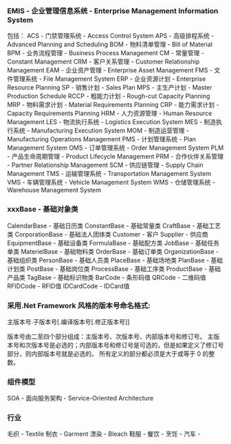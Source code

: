 ﻿### EMIS - 企业管理信息系统 - Enterprise Management Information  System
包括：
ACS - 门禁管理系统 - Access Control System
APS - 高级排程系统 - Advanced Planning and Scheduling
BOM - 物料清单管理 - Bill of Material
BPM - 业务流程管理 - Business Process Management
CM  - 常量管理     - Constant Management 
CRM - 客户关系管理 - Customer Relationship Management
EAM - 企业资产管理 - Enterprise Asset Management 
FMS - 文件管理系统 - File Management System 
ERP - 企业资源计划 - Enterprise Resource Planning
	SP - 销售计划 - Sales Plan
	MPS - 主生产计划 - Master Production Schedule
	RCCP - 粗能力计划 - Rough-cut Capacity Planning
	MRP - 物料需求计划 - Material Requirements Planning
	CRP - 能力需求计划 - Capacity Requirements Planning
HRM - 人力资源管理 - Human Resource Management
LES - 物流执行系统 - Logistics Execution System
MES - 制造执行系统 - Manufacturing Execution System
MOM - 制造运营管理 - Manufacturing Operations Management 
PMS - 计划管理系统 - Plan Management System
OMS - 订单管理系统 - Order Management System
PLM - 产品生命周期管理 - Product Lifecycle Management
PRM - 合作伙伴关系管理 - Partner Relationship Management
SCM - 供应链管理 - Supply Chain Management
TMS - 运输管理系统 - Transportation Management System
VMS - 车辆管理系统 - Vehicle Management System
WMS - 仓储管理系统 - Warehouse Management System

### xxxBase - 基础对象类
CalendarBase - 基础日历类
ConstantBase - 基础常量类
CraftBase - 基础工艺类
CorporationBase - 基础法人团体类
	Customer - 客户
	Supplier - 供应商
EquipmentBase - 基础设备类
FormulaBase - 基础配方类
JobBase - 基础任务单类
MaterielBase - 基础物料类
OrderBase - 基础订单类
OrganizationBase - 基础组织类
PersonBase - 基础人员类
PlaceBase - 基础场地类
PlanBase - 基础计划类
PostBase - 基础岗位类
ProcessBase - 基础工序类
ProductBase - 基础产品类
TagBase - 基础标识物类
	BarCode - 条形码值
	QRCode - 二维码值
	RFIDCode - RFID值
	IDCardCode - IDCard值

### 采用.Net Framework 风格的版本号命名格式:

主版本号.子版本号[.编译版本号[.修正版本号]]

版本号由二至四个部分组成：主版本号、次版本号、内部版本号和修订号。
主版本号和次版本号是必选的；内部版本号和修订号是可选的，但是如果定义了修订号部分，则内部版本号就是必选的。
所有定义的部分都必须是大于或等于 0 的整数。

### 组件模型
SOA - 面向服务架构 - Service-Oriented Architecture

### 行业
毛织 - Textile
制衣 - Garment
漂染 - Bleach
鞋服 - 
餐饮 - 
烹饪 - 
汽车 - 
